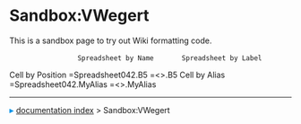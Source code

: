 # Sandbox:VWegert
This is a sandbox page to try out Wiki formatting code.

                     Spreadsheet by Name       Spreadsheet by Label
    
  Cell by Position   =Spreadsheet042.B5        =\<\>.B5
  Cell by Alias      =Spreadsheet042.MyAlias   =\<\>.MyAlias



---
![](images/Right_arrow.png) [documentation index](../README.md) > Sandbox:VWegert
